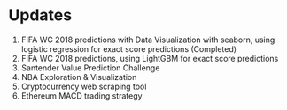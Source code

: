 # Updates
1. FIFA WC 2018 predictions with Data Visualization with seaborn, using logistic regression for exact score predictions (Completed)
2. FIFA WC 2018 predictions, using LightGBM for exact score predictions
3. Santender Value Prediction Challenge
4. NBA Exploration & Visualization
5. Cryptocurrency web scraping tool
6. Ethereum MACD trading strategy
